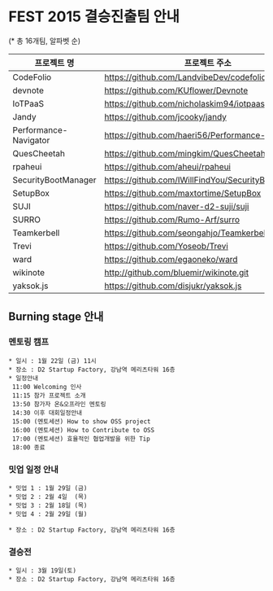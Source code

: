 # FEST 2015 결승진출팀 안내
(* 총 16개팀, 알파벳 순)

프로젝트 명 | 프로젝트 주소 
----|----
CodeFolio|https://github.com/LandvibeDev/codefolio
devnote|https://github.com/KUflower/Devnote
IoTPaaS|https://github.com/nicholaskim94/iotpaas
Jandy|https://github.com/jcooky/jandy
Performance-Navigator|https://github.com/haeri56/Performance-Navigator
QuesCheetah| https://github.com/mingkim/QuesCheetah
rpaheui|https://github.com/aheui/rpaheui
SecurityBootManager|https://github.com/IWillFindYou/SecurityBootManager
SetupBox|https://github.com/maxtortime/SetupBox
SUJI |https://github.com/naver-d2-suji/suji
SURRO|https://github.com/Rumo-Arf/surro
Teamkerbell|https://github.com/seongahjo/Teamkerbell
Trevi|https://github.com/Yoseob/Trevi
ward |https://github.com/egaoneko/ward
wikinote|http://github.com/bluemir/wikinote.git
yaksok.js|https://github.com/disjukr/yaksok.js


## Burning stage 안내

### 멘토링 캠프

```
* 일시 : 1월 22일 (금) 11시
* 장소 : D2 Startup Factory, 강남역 메리츠타워 16층
* 일정안내
 11:00 Welcoming 인사
 11:15 참가 프로젝트 소개
 13:50 참가자 온&오프라인 멘토링
 14:30 이후 대회일정안내
 15:00 (멘토세션) How to show OSS project
 16:00 (멘토세션) How to Contribute to OSS
 17:00 (멘토세션) 효율적인 협업개발을 위한 Tip
 18:00 종료
```

### 밋업 일정 안내<br/>
```
* 밋업 1 : 1월 29일 (금)
* 밋업 2 : 2월 4일  (목)
* 밋업 3 : 2월 18일 (목)
* 밋업 4 : 2월 29일 (월)

* 장소 : D2 Startup Factory, 강남역 메리츠타워 16층
```

### 결승전
```
* 일시 : 3월 19일(토)
* 장소 : D2 Startup Factory, 강남역 메리츠타워 16층
```
